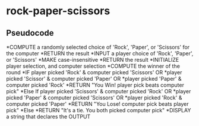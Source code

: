 # rock-paper-scissors

## Pseudocode

*COMPUTE a randomly selected choice of 'Rock', 'Paper', or 'Scissors' for
the computer
 *RETURN the result
*INPUT a player choice of 'Rock', 'Paper', or 'Scissors'
 *MAKE case-insensitive
 *RETURN the result
*INITIALIZE player selection, and computer selection
*COMPUTE the winner of the round
 *IF player picked 'Rock' & computer picked 'Scissors' OR
  *player picked 'Scissor' & computer picked 'Paper' OR
  *player picked 'Paper' & computer picked 'Rock'
   *RETURN "You Win! player pick beats computer pick"
 *Else If player picked 'Scissors' & computer picked 'Rock' OR
  *player picked 'Paper' & computer picked 'Scissors' OR
  *player picked 'Rock' & computer picked 'Paper'
   *RETURN "You Lose! computer pick beats player pick"
  *Else
   *RETURN "It's a tie. You both picked computer pick"
*DISPLAY a string that declares the OUTPUT
